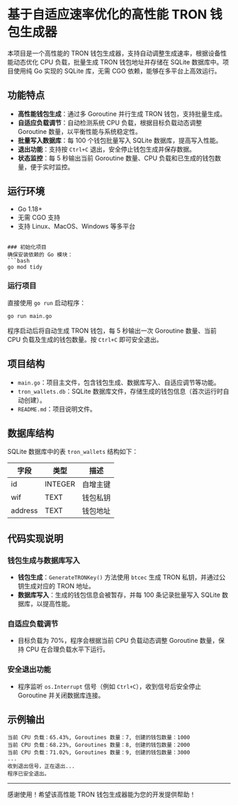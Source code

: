 
# 基于自适应速率优化的高性能 TRON 钱包生成器

本项目是一个高性能的 TRON 钱包生成器，支持自动调整生成速率，根据设备性能动态优化 CPU 负载，批量生成 TRON 钱包地址并存储在 SQLite 数据库中。项目使用纯 Go 实现的 SQLite 库，无需 CGO 依赖，能够在多平台上高效运行。

## 功能特点
- **高性能钱包生成**：通过多 Goroutine 并行生成 TRON 钱包，支持批量生成。
- **自适应负载调节**：自动检测系统 CPU 负载，根据目标负载动态调整 Goroutine 数量，以平衡性能与系统稳定性。
- **批量写入数据库**：每 100 个钱包批量写入 SQLite 数据库，提高写入性能。
- **退出功能**：支持按 `Ctrl+C` 退出，安全停止钱包生成并保存数据。
- **状态监控**：每 5 秒输出当前 Goroutine 数量、CPU 负载和已生成的钱包数量，便于实时监控。

## 运行环境
- Go 1.18+
- 无需 CGO 支持
- 支持 Linux、MacOS、Windows 等多平台
```

### 初始化项目
确保安装依赖的 Go 模块：
```bash
go mod tidy
```

### 运行项目
直接使用 `go run` 启动程序：
```bash
go run main.go
```

程序启动后将自动生成 TRON 钱包，每 5 秒输出一次 Goroutine 数量、当前 CPU 负载及生成的钱包数量。按 `Ctrl+C` 即可安全退出。

## 项目结构
- `main.go`：项目主文件，包含钱包生成、数据库写入、自适应调节等功能。
- `tron_wallets.db`：SQLite 数据库文件，存储生成的钱包信息（首次运行时自动创建）。
- `README.md`：项目说明文件。

## 数据库结构
SQLite 数据库中的表 `tron_wallets` 结构如下：

| 字段    | 类型    | 描述        |
|---------|---------|-------------|
| id      | INTEGER | 自增主键    |
| wif     | TEXT    | 钱包私钥    |
| address | TEXT    | 钱包地址    |

## 代码实现说明

### 钱包生成与数据库写入
- **钱包生成**：`GenerateTRONKey()` 方法使用 `btcec` 生成 TRON 私钥，并通过公钥生成对应的 TRON 地址。
- **数据库写入**：生成的钱包信息会被暂存，并每 100 条记录批量写入 SQLite 数据库，以提高性能。

### 自适应负载调节
- 目标负载为 70%，程序会根据当前 CPU 负载动态调整 Goroutine 数量，保持 CPU 在合理负载水平下运行。

### 安全退出功能
- 程序监听 `os.Interrupt` 信号（例如 `Ctrl+C`），收到信号后安全停止 Goroutine 并关闭数据库连接。

## 示例输出
```plaintext
当前 CPU 负载：65.43%, Goroutines 数量：7, 创建的钱包数量：1000
当前 CPU 负载：68.23%, Goroutines 数量：8, 创建的钱包数量：2000
当前 CPU 负载：71.02%, Goroutines 数量：9, 创建的钱包数量：3000
...
收到退出信号，正在退出...
程序已安全退出。
```
---
感谢使用！希望该高性能 TRON 钱包生成器能为您的开发提供帮助！

